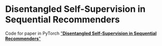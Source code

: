 # Disentangled Self-Supervision in Sequential Recommenders

Code for paper in PyTorch ["**Disentangled Self-Supervision in Sequential Recommenders**"](http://pengcui.thumedialab.com/papers/DisentangledSequentialRecommendation.pdf)
